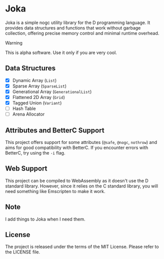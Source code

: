 # Joka

Joka is a simple nogc utility library for the D programming language.
It provides data structures and functions that work without garbage collection, offering precise memory control and minimal runtime overhead.

> [!WARNING]  
> This is alpha software. Use it only if you are very cool.

## Data Structures

* [x] Dynamic Array (`List`)
* [x] Sparse Array (`SparseList`)
* [x] Generational Array (`GenerationalList`)
* [x] Flattened 2D Array (`Grid`)
* [x] Tagged Union (`Variant`)
* [ ] Hash Table
* [ ] Arena Allocator

## Attributes and BetterC Support

This project offers support for some attributes (`@safe`, `@nogc`, `nothrow`) and aims for good compatibility with BetterC.
If you encounter errors with BetterC, try using the `-i` flag.

## Web Support

This project can be compiled to WebAssembly as it doesn't use the D standard library.
However, since it relies on the C standard library, you will need something like Emscripten to make it work.

## Note

I add things to Joka when I need them.

## License

The project is released under the terms of the MIT License.
Please refer to the LICENSE file.
